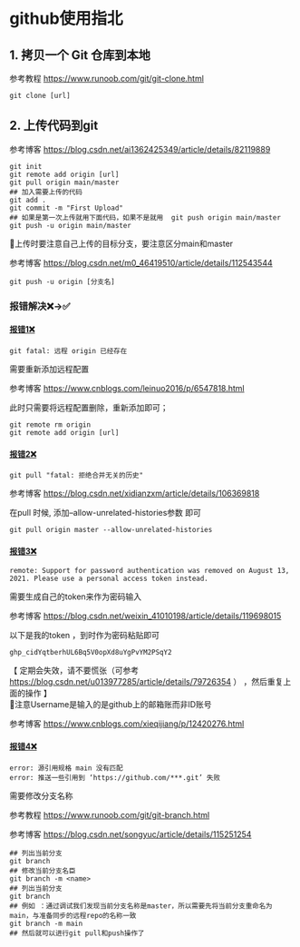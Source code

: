 # github使用指北

## 1. 拷贝一个 Git 仓库到本地

参考教程 https://www.runoob.com/git/git-clone.html

```
git clone [url]
```

## 2. 上传代码到git

参考博客 https://blog.csdn.net/ai1362425349/article/details/82119889

```
git init
git remote add origin [url]
git pull origin main/master
## 加入需要上传的代码
git add .
git commit -m "First Upload"
## 如果是第一次上传就用下面代码，如果不是就用  git push origin main/master
git push -u origin main/master
```

📢上传时要注意自己上传的目标分支，要注意区分main和master

参考博客 https://blog.csdn.net/m0_46419510/article/details/112543544

```
git push -u origin [分支名]
```

### 报错解决❌→✅

#### <u>报错1❌</u>

```
git fatal: 远程 origin 已经存在
```

需要重新添加远程配置

参考博客 https://www.cnblogs.com/leinuo2016/p/6547818.html

此时只需要将远程配置删除，重新添加即可；

```
git remote rm origin
git remote add origin [url]
```

#### <u>报错2❌</u>

```
git pull "fatal: 拒绝合并无关的历史"
```

参考博客 https://blog.csdn.net/xidianzxm/article/details/106369818

在pull 时候, 添加–allow-unrelated-histories参数 即可

```
git pull origin master --allow-unrelated-histories
```

#### <u>报错3❌</u>

```
remote: Support for password authentication was removed on August 13, 2021. Please use a personal access token instead.
```

需要生成自己的token来作为密码输入

参考博客 https://blog.csdn.net/weixin_41010198/article/details/119698015

以下是我的token ，到时作为密码粘贴即可

```
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
```
【 定期会失效，请不要慌张（可参考 https://blog.csdn.net/u013977285/article/details/79726354 ） ，然后重复上面的操作 】<br>
📢注意Username是输入的是github上的邮箱账而非ID账号

参考博客 https://www.cnblogs.com/xieqijiang/p/12420276.html

#### <u>报错4❌</u>

```
error: 源引用规格 main 没有匹配
error: 推送一些引用到 ‘https://github.com/***.git’ 失败
```

需要修改分支名称

参考教程 https://www.runoob.com/git/git-branch.html

参考博客 https://blog.csdn.net/songyuc/article/details/115251254

```
## 列出当前分支
git branch
## 修改当前分支名臣
git branch -m <name>
## 列出当前分支
git branch
## 例如 ：通过调试我们发现当前分支名称是master，所以需要先将当前分支重命名为main，与准备同步的远程repo的名称一致
git branch -m main
## 然后就可以进行git pull和push操作了
```
